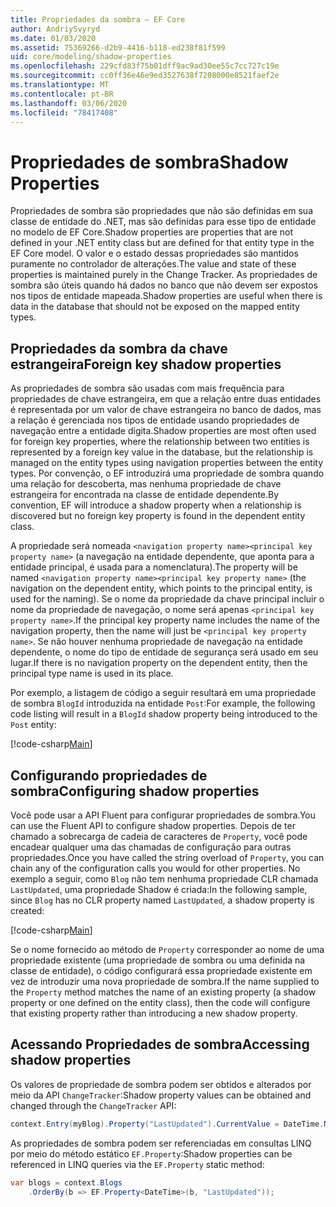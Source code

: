 ```yaml
---
title: Propriedades da sombra – EF Core
author: AndriySvyryd
ms.date: 01/03/2020
ms.assetid: 75369266-d2b9-4416-b118-ed238f81f599
uid: core/modeling/shadow-properties
ms.openlocfilehash: 229cfd83f75b01dff9ac9ad30ee55c7cc727c19e
ms.sourcegitcommit: cc0ff36e46e9ed3527638f7208000e8521faef2e
ms.translationtype: MT
ms.contentlocale: pt-BR
ms.lasthandoff: 03/06/2020
ms.locfileid: "78417408"
---
```

# <a name="shadow-properties"></a><span data-ttu-id="c88e5-102">Propriedades de sombra</span><span class="sxs-lookup"><span data-stu-id="c88e5-102">Shadow Properties</span></span>

<span data-ttu-id="c88e5-103">Propriedades de sombra são propriedades que não são definidas em sua classe de entidade do .NET, mas são definidas para esse tipo de entidade no modelo de EF Core.</span><span class="sxs-lookup"><span data-stu-id="c88e5-103">Shadow properties are properties that are not defined in your .NET entity class but are defined for that entity type in the EF Core model.</span></span> <span data-ttu-id="c88e5-104">O valor e o estado dessas propriedades são mantidos puramente no controlador de alterações.</span><span class="sxs-lookup"><span data-stu-id="c88e5-104">The value and state of these properties is maintained purely in the Change Tracker.</span></span> <span data-ttu-id="c88e5-105">As propriedades de sombra são úteis quando há dados no banco que não devem ser expostos nos tipos de entidade mapeada.</span><span class="sxs-lookup"><span data-stu-id="c88e5-105">Shadow properties are useful when there is data in the database that should not be exposed on the mapped entity types.</span></span>

## <a name="foreign-key-shadow-properties"></a><span data-ttu-id="c88e5-106">Propriedades da sombra da chave estrangeira</span><span class="sxs-lookup"><span data-stu-id="c88e5-106">Foreign key shadow properties</span></span>

<span data-ttu-id="c88e5-107">As propriedades de sombra são usadas com mais frequência para propriedades de chave estrangeira, em que a relação entre duas entidades é representada por um valor de chave estrangeira no banco de dados, mas a relação é gerenciada nos tipos de entidade usando propriedades de navegação entre a entidade digita.</span><span class="sxs-lookup"><span data-stu-id="c88e5-107">Shadow properties are most often used for foreign key properties, where the relationship between two entities is represented by a foreign key value in the database, but the relationship is managed on the entity types using navigation properties between the entity types.</span></span> <span data-ttu-id="c88e5-108">Por convenção, o EF introduzirá uma propriedade de sombra quando uma relação for descoberta, mas nenhuma propriedade de chave estrangeira for encontrada na classe de entidade dependente.</span><span class="sxs-lookup"><span data-stu-id="c88e5-108">By convention, EF will introduce a shadow property when a relationship is discovered but no foreign key property is found in the dependent entity class.</span></span>

<span data-ttu-id="c88e5-109">A propriedade será nomeada `<navigation property name><principal key property name>` (a navegação na entidade dependente, que aponta para a entidade principal, é usada para a nomenclatura).</span><span class="sxs-lookup"><span data-stu-id="c88e5-109">The property will be named `<navigation property name><principal key property name>` (the navigation on the dependent entity, which points to the principal entity, is used for the naming).</span></span> <span data-ttu-id="c88e5-110">Se o nome da propriedade da chave principal incluir o nome da propriedade de navegação, o nome será apenas `<principal key property name>`.</span><span class="sxs-lookup"><span data-stu-id="c88e5-110">If the principal key property name includes the name of the navigation property, then the name will just be `<principal key property name>`.</span></span> <span data-ttu-id="c88e5-111">Se não houver nenhuma propriedade de navegação na entidade dependente, o nome do tipo de entidade de segurança será usado em seu lugar.</span><span class="sxs-lookup"><span data-stu-id="c88e5-111">If there is no navigation property on the dependent entity, then the principal type name is used in its place.</span></span>

<span data-ttu-id="c88e5-112">Por exemplo, a listagem de código a seguir resultará em uma propriedade de sombra `BlogId` introduzida na entidade `Post`:</span><span class="sxs-lookup"><span data-stu-id="c88e5-112">For example, the following code listing will result in a `BlogId` shadow property being introduced to the `Post` entity:</span></span>

[!code-csharp[Main](../../../samples/core/Modeling/Conventions/ShadowForeignKey.cs?name=Conventions&highlight=21-23)]

## <a name="configuring-shadow-properties"></a><span data-ttu-id="c88e5-113">Configurando propriedades de sombra</span><span class="sxs-lookup"><span data-stu-id="c88e5-113">Configuring shadow properties</span></span>

<span data-ttu-id="c88e5-114">Você pode usar a API Fluent para configurar propriedades de sombra.</span><span class="sxs-lookup"><span data-stu-id="c88e5-114">You can use the Fluent API to configure shadow properties.</span></span> <span data-ttu-id="c88e5-115">Depois de ter chamado a sobrecarga de cadeia de caracteres de `Property`, você pode encadear qualquer uma das chamadas de configuração para outras propriedades.</span><span class="sxs-lookup"><span data-stu-id="c88e5-115">Once you have called the string overload of `Property`, you can chain any of the configuration calls you would for other properties.</span></span> <span data-ttu-id="c88e5-116">No exemplo a seguir, como `Blog` não tem nenhuma propriedade CLR chamada `LastUpdated`, uma propriedade Shadow é criada:</span><span class="sxs-lookup"><span data-stu-id="c88e5-116">In the following sample, since `Blog` has no CLR property named `LastUpdated`, a shadow property is created:</span></span>

[!code-csharp[Main](../../../samples/core/Modeling/FluentAPI/ShadowProperty.cs?name=ShadowProperty&highlight=8)]

<span data-ttu-id="c88e5-117">Se o nome fornecido ao método de `Property` corresponder ao nome de uma propriedade existente (uma propriedade de sombra ou uma definida na classe de entidade), o código configurará essa propriedade existente em vez de introduzir uma nova propriedade de sombra.</span><span class="sxs-lookup"><span data-stu-id="c88e5-117">If the name supplied to the `Property` method matches the name of an existing property (a shadow property or one defined on the entity class), then the code will configure that existing property rather than introducing a new shadow property.</span></span>

## <a name="accessing-shadow-properties"></a><span data-ttu-id="c88e5-118">Acessando Propriedades de sombra</span><span class="sxs-lookup"><span data-stu-id="c88e5-118">Accessing shadow properties</span></span>

<span data-ttu-id="c88e5-119">Os valores de propriedade de sombra podem ser obtidos e alterados por meio da API `ChangeTracker`:</span><span class="sxs-lookup"><span data-stu-id="c88e5-119">Shadow property values can be obtained and changed through the `ChangeTracker` API:</span></span>

``` csharp
context.Entry(myBlog).Property("LastUpdated").CurrentValue = DateTime.Now;
```

<span data-ttu-id="c88e5-120">As propriedades de sombra podem ser referenciadas em consultas LINQ por meio do método estático `EF.Property`:</span><span class="sxs-lookup"><span data-stu-id="c88e5-120">Shadow properties can be referenced in LINQ queries via the `EF.Property` static method:</span></span>

``` csharp
var blogs = context.Blogs
    .OrderBy(b => EF.Property<DateTime>(b, "LastUpdated"));
```
